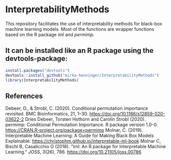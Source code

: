 # InterpretabilityMethods

This repository facilitates the use of interpretability methods for black-box machine learning models. Most of the functions are wrapper functions based on the R package *iml* and *permimp*. 


It can be installed like an R package using the devtools-package:
----------------------------------------------------------

``` r
install.packages("devtools")
devtools::install_github("mirka-henninger/InterpretabilityMethods")
library(InterpretabilityMethods)
```

References
----------
Debeer, D., & Strobl, C. (2020). Conditional permutation importance revisited. BMC Bioinformatics, 21, 1–30. https://doi.org/10.1186/s12859-020-03622-2
Dries Debeer, Torsten Hothorn and Carolin Strobl (2020). permimp: Conditional Permutation Importance. R package version 1.0-0. https://CRAN.R-project.org/package=permimp
Molnar, C. (2019). Interpretable Machine Learning: A Guide for Making Black Box Models Explainable. https://christophm.github.io/interpretable-ml-book
Molnar C, Bischl B, Casalicchio G (2018). “iml: An R package for Interpretable Machine Learning.” _JOSS_, *3*(26), 786. https://doi.org/10.21105/joss.00786

